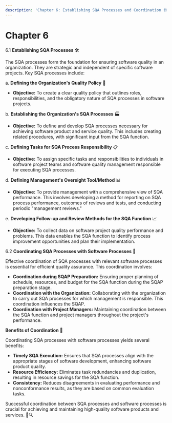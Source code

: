 ```yaml
---
description: 'Chapter 6: Establishing SQA Processes and Coordination 🏗️🔄'
---
```


# Chapter 6

6.1 **Establishing SQA Processes** 🛠️

The SQA processes form the foundation for ensuring software quality in an organization. They are strategic and independent of specific software projects. Key SQA processes include:

a. **Defining the Organization's Quality Policy** 📜

* **Objective:** To create a clear quality policy that outlines roles, responsibilities, and the obligatory nature of SQA processes in software projects.

b. **Establishing the Organization's SQA Processes** 🏭

* **Objective:** To define and develop SQA processes necessary for achieving software product and service quality. This includes creating related procedures, with significant input from the SQA function.

c. **Defining Tasks for SQA Process Responsibility** 📋

* **Objective:** To assign specific tasks and responsibilities to individuals in software project teams and software quality management responsible for executing SQA processes.

d. **Defining Management's Oversight Tool/Method** 📊

* **Objective:** To provide management with a comprehensive view of SQA performance. This involves developing a method for reporting on SQA process performance, outcomes of reviews and tests, and conducting periodic "management reviews."

e. **Developing Follow-up and Review Methods for the SQA Function** 📈

* **Objective:** To collect data on software project quality performance and problems. This data enables the SQA function to identify process improvement opportunities and plan their implementation.

6.2 **Coordinating SQA Processes with Software Processes** 🤝

Effective coordination of SQA processes with relevant software processes is essential for efficient quality assurance. This coordination involves:

* **Coordination during SQAP Preparation:** Ensuring proper planning of schedule, resources, and budget for the SQA function during the SQAP preparation stage.
* **Coordination with the Organization:** Collaborating with the organization to carry out SQA processes for which management is responsible. This coordination influences the SQAP.
* **Coordination with Project Managers:** Maintaining coordination between the SQA function and project managers throughout the project's performance.

**Benefits of Coordination** 🌟

Coordinating SQA processes with software processes yields several benefits:

* **Timely SQA Execution:** Ensures that SQA processes align with the appropriate stages of software development, enhancing software product quality.
* **Resource Efficiency:** Eliminates task redundancies and duplication, resulting in resource savings for the SQA function.
* **Consistency:** Reduces disagreements in evaluating performance and nonconformance results, as they are based on common evaluation tasks.

Successful coordination between SQA processes and software processes is crucial for achieving and maintaining high-quality software products and services. 🚀🔍
